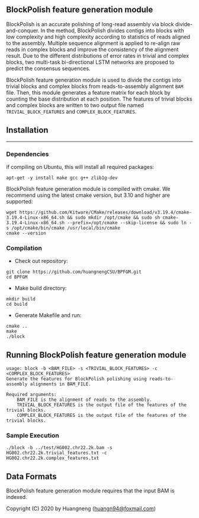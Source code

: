 ## BlockPolish feature generation module
BlockPolish is an accurate polishing of long-read assembly via block divide-and-conquer. In the method, BlockPolish divides contigs into blocks with low complexity and high complexity according to statistics of reads aligned to the assembly. Multiple sequence alignment is applied to re-align raw reads in complex blocks and improve the consistency of the alignment result. Due to the different distributions of error rates in trivial and complex blocks, two multi-task bi-directional LSTM networks are proposed to predict the consensus sequences.

BlockPolish feature generation module is used to divide the contigs into trivial blocks and complex blocks from reads-to-assembly alignment ```BAM``` file. Then, this module generates a feature matrix for each block by counting the base distribution at each position. The features of trivial blocks and complex blocks are written to two output file named ```TRIVIAL_BLOCK_FEATURES``` and  ```COMPLEX_BLOCK_FEATURES```.

## Installation
---
### Dependencies
if compiling on Ubuntu, this will install all required packages:
```
apt-get -y install make gcc g++ zlib1g-dev
```

BlockPolish feature generation module is compiled with cmake. We recommend using the latest cmake version, but 3.10 and higher are supported:
```
wget https://github.com/Kitware/CMake/releases/download/v3.19.4/cmake-3.19.4-Linux-x86_64.sh && sudo mkdir /opt/cmake && sudo sh cmake-3.19.4-Linux-x86_64.sh --prefix=/opt/cmake --skip-license && sudo ln -s /opt/cmake/bin/cmake /usr/local/bin/cmake
cmake --version
```

### Compilation
- Check out repository:
```
git clone https://github.com/huangnengCSU/BPFGM.git 
cd BPFGM
```

- Make build directory:
```
mkdir build
cd build
```

- Generate Makefile and run:
```
cmake ..
make
./block
```

## Running BlockPolish feature generation module
```
usage: block -b <BAM_FILE> -s <TRIVIAL_BLOCK_FEATURES> -c <COMPLEX_BLOCK_FEATURES>
Generate the features for BlockPolish polishing using reads-to-assembly alignments in BAM_FILE.

Required arguments:
    BAM_FILE is the alignment of reads to the assembly.
    TRIVIAL_BLOCK_FEATURES is the output file of the features of the trivial blocks.
    COMPLEX_BLOCK_FEATURES is the output file of the features of the trivial blocks.
```

### Sample Execution
```
./block -b ../test/HG002.chr22.2k.bam -s HG002.chr22.2k.trivial_features.txt -c HG002.chr22.2k.complex_features.txt
```

## Data Formats
BlockPolish feature generation module requires that the input BAM is indexed.

Copyright (C) 2020 by Huangneng (huangn94@foxmail.com)
